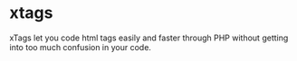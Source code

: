 # xtags
xTags let you code html tags easily and faster through PHP without getting into too much confusion in your code.
